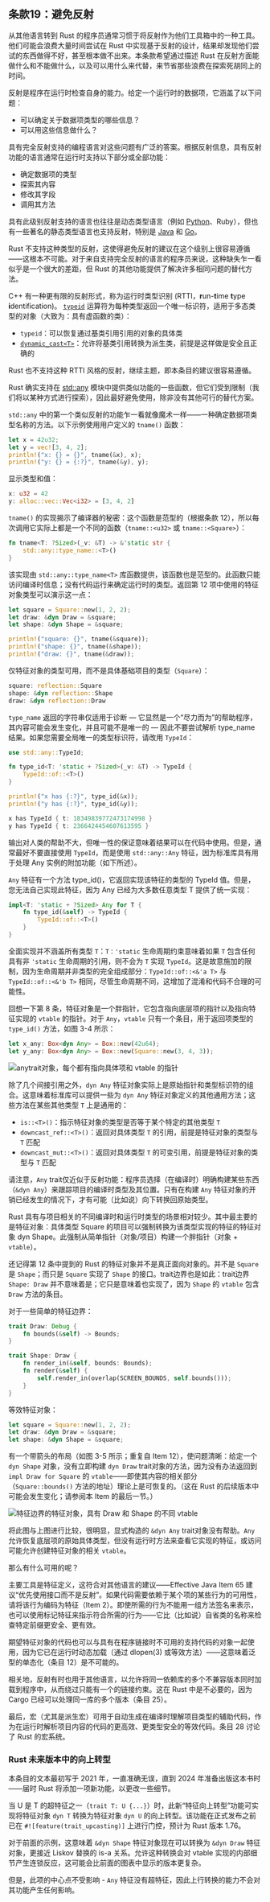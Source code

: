 ## 条款19：避免反射

从其他语言转到 Rust 的程序员通常习惯于将反射作为他们工具箱中的一种工具。他们可能会浪费大量时间尝试在 Rust 中实现基于反射的设计，结果却发现他们尝试的东西做得不好，甚至根本做不出来。本条款希望通过描述 Rust 在反射方面能做什么和不能做什么，以及可以用什么来代替，来节省那些浪费在探索死胡同上的时间。

反射是程序在运行时检查自身的能力。给定一个运行时的数据项，它涵盖了以下问题：

* 可以确定关于数据项类型的哪些信息？
* 可以用这些信息做什么？

具有完全反射支持的编程语言对这些问题有广泛的答案。根据反射信息，具有反射功能的语言通常在运行时支持以下部分或全部功能：

* 确定数据项的类型
* 探索其内容
* 修改其字段
* 调用其方法

具有此级别反射支持的语言也往往是动态类型语言（例如 [Python](https://docs.python.org/3/library/types.html#module-types)、Ruby），但也有一些著名的静态类型语言也支持反射，特别是 [Java](https://docs.oracle.com/javase/8/docs/api/java/lang/reflect/package-summary.html) 和 [Go](https://golang.org/pkg/reflect/)。

Rust 不支持这种类型的反射，这使得避免反射的建议在这个级别上很容易遵循——这根本不可能。对于来自支持完全反射的语言的程序员来说，这种缺失乍一看似乎是一个很大的差距，但 Rust 的其他功能提供了解决许多相同问题的替代方法。

C++ 有一种更有限的反射形式，称为运行时类型识别 (RTTI，**r**un-**t**ime **t**ype **i**dentification)。 [`typeid`](https://en.cppreference.com/w/cpp/language/typeid) 运算符为每种类型返回一个唯一标识符，适用于多态类型的对象（大致为：具有虚函数的类）：

* `typeid`：可以恢复通过基类引用引用的对象的具体类
* [`dynamic_cast<T>`](https://en.cppreference.com/w/cpp/language/dynamic_cast)：允许将基类引用转换为派生类，前提是这样做是安全且正确的

Rust 也不支持这种 RTTI 风格的反射，继续主题，即本条目的建议很容易遵循。

Rust 确实支持在 [std::any](https://doc.rust-lang.org/std/any/index.html) 模块中提供类似功能的一些函数，但它们受到限制（我们将以某种方式进行探索），因此最好避免使用，除非没有其他可行的替代方案。

`std::any` 中的第一个类似反射的功能乍一看就像魔术一样——一种确定数据项类型名称的方法。以下示例使用用户定义的 `tname()` 函数：

```rust
let x = 42u32;
let y = vec![3, 4, 2];
println!("x: {} = {}", tname(&x), x);
println!("y: {} = {:?}", tname(&y), y);
```

显示类型和值：

```rust
x: u32 = 42
y: alloc::vec::Vec<i32> = [3, 4, 2]
```

`tname()` 的实现揭示了编译器的秘密：这个函数是范型的（根据条款 12），所以每次调用它实际上都是一个不同的函数（`tname::<u32>` 或 `tname::<Square>`）：

```rust
fn tname<T: ?Sized>(_v: &T) -> &'static str {
    std::any::type_name::<T>()
}
```

该实现由 `std::any::type_name<T>` 库函数提供，该函数也是范型的。此函数只能访问编译时信息；没有代码运行来确定运行时的类型。返回第 12 项中使用的特征对象类型可以演示这一点：

```rust
let square = Square::new(1, 2, 2);
let draw: &dyn Draw = &square;
let shape: &dyn Shape = &square;

println!("square: {}", tname(&square));
println!("shape: {}", tname(&shape));
println!("draw: {}", tname(&draw));
```

仅特征对象的类型可用，而不是具体基础项目的类型（`Square`）：

```rust
square: reflection::Square
shape: &dyn reflection::Shape
draw: &dyn reflection::Draw
```

`type_name` 返回的字符串仅适用于诊断 — 它显然是一个“尽力而为”的帮助程序，其内容可能会发生变化，并且可能不是唯一的 — 因此不要尝试解析 type_name 结果。如果您需要全局唯一的类型标识符，请改用 `TypeId`：

```rust
use std::any::TypeId;

fn type_id<T: 'static + ?Sized>(_v: &T) -> TypeId {
    TypeId::of::<T>()
}
```
```rust
println!("x has {:?}", type_id(&x));
println!("y has {:?}", type_id(&y));
```
```rust
x has TypeId { t: 18349839772473174998 }
y has TypeId { t: 2366424454607613595 }
```

输出对人类的帮助不大，但唯一性的保证意味着结果可以在代码中使用。但是，通常最好不要直接使用 `TypeId`，而是使用 `std::any::Any` 特征，因为标准库具有用于处理 Any 实例的附加功能（如下所述）。

`Any` 特征有一个方法 type_id()，它返回实现该特征的类型的 TypeId 值。但是，您无法自己实现此特征，因为 Any 已经为大多数任意类型 T 提供了统一实现：

```rust
impl<T: 'static + ?Sized> Any for T {
    fn type_id(&self) -> TypeId {
        TypeId::of::<T>()
    }
}
```

全面实现并不涵盖所有类型 `T`：`T：'static` 生命周期约束意味着如果 `T` 包含任何具有非 `'static` 生命周期的引用，则不会为 `T` 实现 `TypeId`。这是故意施加的限制，因为生命周期并非类型的完全组成部分：`TypeId::of::<&'a T>` 与 `TypeId::of::<&'b T>` 相同，尽管生命周期不同，这增加了混淆和代码不合理的可能性。

回想一下第 8 条，特征对象是一个胖指针，它包含指向底层项的指针以及指向特征实现的 `vtable` 的指针。对于 `Any`，`vtable` 只有一个条目，用于返回项类型的 `type_id()` 方法，如图 3-4 所示：

```rust
let x_any: Box<dyn Any> = Box::new(42u64);
let y_any: Box<dyn Any> = Box::new(Square::new(3, 4, 3));
```
![`any`trait对象，每个都有指向具体项和 `vtable` 的指针](https://effective-rust.com/images/anytraitobj.svg)

除了几个间接引用之外，`dyn Any` 特征对象实际上是原始指针和类型标识符的组合。这意味着标准库可以提供一些为 `dyn Any` 特征对象定义的其他通用方法；这些方法在某些其他类型 `T` 上是通用的：

* `is::<T>()`：指示特征对象的类型是否等于某个特定的其他类型 `T`
* `downcast_ref::<T>()`：返回对具体类型 `T` 的引用，前提是特征对象的类型与 `T` 匹配
* `downcast_mut::<T>()`：返回对具体类型 `T` 的可变引用，前提是特征对象的类型与 `T` 匹配

请注意，`Any` trait仅近似于反射功能：程序员选择（在编译时）明确构建某些东西（`&dyn Any`）来跟踪项目的编译时类型及其位置。只有在构建 `Any` 特征对象的开销已经发生的情况下，才有可能（比如说）向下转换回原始类型。

Rust 具有与项目相关的不同编译时和运行时类型的场景相对较少。其中最主要的是特征对象：具体类型 Square 的项目可以强制转换为该类型实现的特征的特征对象 dyn Shape。此强制从简单指针（对象/项目）构建一个胖指针（对象 + `vtable`）。

还记得第 12 条中提到的 Rust 的特征对象并不是真正面向对象的。并不是 `Square` 是 `Shape`；而只是 `Square` 实现了 `Shape` 的接口。trait边界也是如此：trait边界 `Shape: Draw` 并不意味着是；它只是意味着也实现了，因为 `Shape` 的 `vtable` 包含 `Draw` 方法的条目。

对于一些简单的特征边界：

```rust
trait Draw: Debug {
    fn bounds(&self) -> Bounds;
}

trait Shape: Draw {
    fn render_in(&self, bounds: Bounds);
    fn render(&self) {
        self.render_in(overlap(SCREEN_BOUNDS, self.bounds()));
    }
}
```

等效特征对象：

```rust
let square = Square::new(1, 2, 2);
let draw: &dyn Draw = &square;
let shape: &dyn Shape = &square;
```

有一个带箭头的布局（如图 3-5 所示；重复自 Item 12），使问题清晰：给定一个 `dyn Shape` 对象，没有立即构建 `dyn Draw` trait对象的方法，因为没有办法返回到 `impl Draw for Square` 的 `vtable`——即使其内容的相关部分（`Square::bounds()` 方法的地址）理论上是可恢复的。（这在 Rust 的后续版本中可能会发生变化；请参阅本 Item 的最后一节。）

![特征边界的特征对象，具有 Draw 和 Shape 的不同 vtable](https://effective-rust.com/images/traitbounds.svg)

将此图与上图进行比较，很明显，显式构造的 `&dyn Any` trait对象没有帮助。`Any` 允许恢复底层项的原始具体类型，但没有运行时方法来查看它实现的特征，或访问可能允许创建特征对象的相关 `vtable`。

那么有什么可用的呢？

主要工具是特征定义，这符合对其他语言的建议——Effective Java Item 65 建议“优先使用接口而不是反射”。如果代码需要依赖于某个项的某些行为的可用性，请将该行为编码为特征（Item 2）。即使所需的行为不能用一组方法签名来表示，也可以使用标记特征来指示符合所需的行为——它比（比如说）自省类的名称来检查特定前缀更安全、更有效。

期望特征对象的代码也可以与具有在程序链接时不可用的支持代码的对象一起使用，因为它已在运行时动态加载（通过 dlopen(3) 或等效方法）——这意味着泛型的单态化（条目 12）是不可能的。

相关地，反射有时也用于其他语言，以允许将同一依赖库的多个不兼容版本同时加载到程序中，从而绕过只能有一个的链接约束。这在 Rust 中是不必要的，因为 Cargo 已经可以处理同一库的多个版本（条目 25）。

最后，宏（尤其是派生宏）可用于自动生成在编译时理解项目类型的辅助代码，作为在运行时解析项目内容的代码的更高效、更类型安全的等效代码。条目 28 讨论了 Rust 的宏系统。

### Rust 未来版本中的向上转型

本条目的文本最初写于 2021 年，一直准确无误，直到 2024 年准备出版这本书时——届时 Rust 将添加一项新功能，以更改一些细节。

当 U 是 T 的超特征之一（`trait T: U {...}`）时，此新“特征向上转型”功能可实现将特征对象 `dyn T` 转换为特征对象 `dyn U` 的向上转型。该功能在正式发布之前已在 `#![feature(trait_upcasting)]` 上进行门控，预计为 Rust 版本 1.76。

对于前面的示例，这意味着 `&dyn Shape` 特征对象现在可以转换为 `&dyn Draw` 特征对象，更接近 Liskov 替换的 is-a 关系。允许这种转换会对 vtable 实现的内部细节产生连锁反应，这可能会比前面的图表中显示的版本更复杂。

但是，此项的中心点不受影响 - `Any` 特征没有超特征，因此上行转换的能力不会对其功能产生任何影响。
